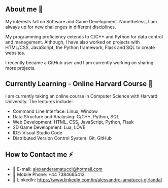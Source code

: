 ## About me 😬
My interests fall on Software and Game Development. Nonetheless, I am always up for new challenges in different disciplines.

My programming proficiency extends to C/C++ and Python for data control and management. Although, I have also worked on projects with HTML/CSS, JavaScript, the Python framework, Flask and SQL to create websites.

I recently became a GitHub user and I am currently working on sharing more projects.

## Currently Learning - Online Harvard Course 📖
I am currently taking an online course in Computer Science with Harvard University. The lectures include:
+ Command Line Interface: Linux, Window
+ Data Structure and Analysing: C/C++, Python, SQL
+ Web Development: HTML, CSS, JavaScript, Python, Flask
+ 2D Game Development: Lua, LÖVE
+ IDE: Visual Studio Code
+ Distributed Version Control System: Git, GitHub

## How to Contact me ⚡
+ 📧 E-mail: alexanderamatucci@hotmail.com
+ 📱 Mobile Phone: +44 7384685413
+ 👤 LinkedIn: https://www.linkedin.com/in/alessandro-amatucci-girlanda/
